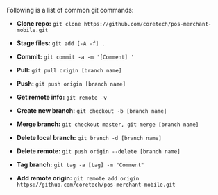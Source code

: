 Following is a list of common git commands:

* **Clone repo:**  ``git clone https://github.com/coretech/pos-merchant-mobile.git``

* **Stage files:** ``git add [-A -f] .``

* **Commit:** ``git commit -a -m '[Comment] '``

* **Pull:** ``git pull origin [branch name]``

* **Push:** ``git push origin [branch name]``

* **Get remote info:** ``git remote -v``

* **Create new branch:** ``git checkout -b [branch name]``

* **Merge branch:** ``git checkout master, git merge [branch name]``

* **Delete local branch:** ``git branch -d [branch name]``

* **Delete remote:** ``git push origin --delete [branch name]``

* **Tag branch:** ``git tag -a [tag] -m "Comment"``

* **Add remote origin:** ``git remote add origin https://github.com/coretech/pos-merchant-mobile.git``